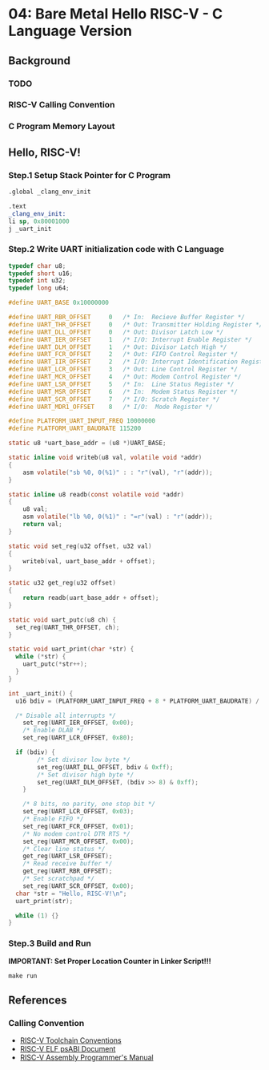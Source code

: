 # 04: Bare Metal Hello RISC-V - C Language Version

## Background

### TODO

### RISC-V Calling Convention

### C Program Memory Layout

## Hello, RISC-V!

### Step.1 Setup Stack Pointer for C Program

```asm
.global _clang_env_init

.text
_clang_env_init:
li sp, 0x80001000
j _uart_init
```

### Step.2 Write UART initialization code with **C Language**

```c
typedef char u8;
typedef short u16;
typedef int u32;
typedef long u64;

#define UART_BASE 0x10000000

#define UART_RBR_OFFSET		0	/* In:  Recieve Buffer Register */
#define UART_THR_OFFSET		0	/* Out: Transmitter Holding Register */
#define UART_DLL_OFFSET		0	/* Out: Divisor Latch Low */
#define UART_IER_OFFSET		1	/* I/O: Interrupt Enable Register */
#define UART_DLM_OFFSET		1	/* Out: Divisor Latch High */
#define UART_FCR_OFFSET		2	/* Out: FIFO Control Register */
#define UART_IIR_OFFSET		2	/* I/O: Interrupt Identification Register */
#define UART_LCR_OFFSET		3	/* Out: Line Control Register */
#define UART_MCR_OFFSET		4	/* Out: Modem Control Register */
#define UART_LSR_OFFSET		5	/* In:  Line Status Register */
#define UART_MSR_OFFSET		6	/* In:  Modem Status Register */
#define UART_SCR_OFFSET		7	/* I/O: Scratch Register */
#define UART_MDR1_OFFSET	8	/* I/O:  Mode Register */

#define PLATFORM_UART_INPUT_FREQ 10000000
#define PLATFORM_UART_BAUDRATE 115200

static u8 *uart_base_addr = (u8 *)UART_BASE;

static inline void writeb(u8 val, volatile void *addr)
{
	asm volatile("sb %0, 0(%1)" : : "r"(val), "r"(addr));
}

static inline u8 readb(const volatile void *addr)
{
	u8 val;
	asm volatile("lb %0, 0(%1)" : "=r"(val) : "r"(addr));
	return val;
}

static void set_reg(u32 offset, u32 val)
{
	writeb(val, uart_base_addr + offset);
}

static u32 get_reg(u32 offset)
{
	return readb(uart_base_addr + offset);
}

static void uart_putc(u8 ch) {
  set_reg(UART_THR_OFFSET, ch);
}

static void uart_print(char *str) {
  while (*str) {
    uart_putc(*str++);
  }
}

int _uart_init() {
  u16 bdiv = (PLATFORM_UART_INPUT_FREQ + 8 * PLATFORM_UART_BAUDRATE) / (16 * PLATFORM_UART_BAUDRATE);

  /* Disable all interrupts */
	set_reg(UART_IER_OFFSET, 0x00);
	/* Enable DLAB */
	set_reg(UART_LCR_OFFSET, 0x80);

  if (bdiv) {
		/* Set divisor low byte */
		set_reg(UART_DLL_OFFSET, bdiv & 0xff);
		/* Set divisor high byte */
		set_reg(UART_DLM_OFFSET, (bdiv >> 8) & 0xff);
	}

	/* 8 bits, no parity, one stop bit */
	set_reg(UART_LCR_OFFSET, 0x03);
	/* Enable FIFO */
	set_reg(UART_FCR_OFFSET, 0x01);
	/* No modem control DTR RTS */
	set_reg(UART_MCR_OFFSET, 0x00);
	/* Clear line status */
	get_reg(UART_LSR_OFFSET);
	/* Read receive buffer */
	get_reg(UART_RBR_OFFSET);
	/* Set scratchpad */
	set_reg(UART_SCR_OFFSET, 0x00);
  char *str = "Hello, RISC-V!\n";
  uart_print(str);

  while (1) {}
}
```

### Step.3 Build and Run

**IMPORTANT: Set Proper Location Counter in Linker Script!!!**

```
make run
```

## References

### Calling Convention

- [RISC-V Toolchain Conventions](https://github.com/riscv-non-isa/riscv-toolchain-conventions)
- [RISC-V ELF psABI Document](https://github.com/riscv-non-isa/riscv-elf-psabi-doc)
- [RISC-V Assembly Programmer's Manual](https://github.com/riscv-non-isa/riscv-asm-manual/blob/master/riscv-asm.md)